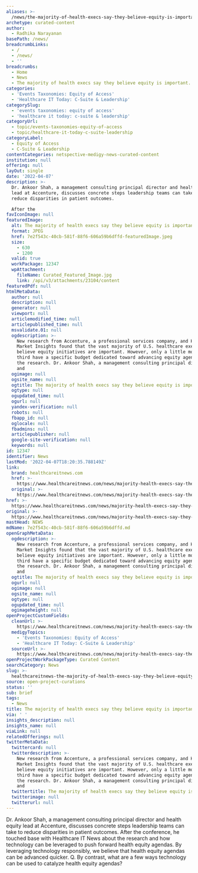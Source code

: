 ```yaml
---
aliases: >-
  /news/the-majority-of-health-execs-say-they-believe-equity-is-important-now-what
archetype: curated-content
author:
  - Radhika Narayanan
basePath: /news/
breadcrumbLinks:
  - /
  - /news/
  - ''
breadcrumbs:
  - Home
  - News
  - The majority of health execs say they believe equity is important. Now what?
categories:
  - 'Events Taxonomies: Equity of Access'
  - 'Healthcare IT Today: C-Suite & Leadership'
categorySlug:
  - 'events taxonomies: equity of access'
  - 'healthcare it today: c-suite & leadership'
categoryUrl:
  - topic/events-taxonomies-equity-of-access
  - topic/healthcare-it-today-c-suite-leadership
categoryLabel:
  - Equity of Access
  - C-Suite & Leadership
contentCategories: netspective-medigy-news-curated-content
institution: null
offering: null
layOut: single
date: '2022-04-07'
description: >-
  Dr. Ankoor Shah, a management consulting principal director and health equity
  lead at Accenture, discusses concrete steps leadership teams can take to
  reduce disparities in patient outcomes.

  After the
favIconImage: null
featuredImage:
  alt: The majority of health execs say they believe equity is important. Now what?
  format: JPEG
  href: 7e2f543c-40cb-581f-88f6-606a59b6dffd-featuredImage.jpeg
  size:
    - 630
    - 1200
  valid: true
  workPackage: 12347
  wpAttachment:
    fileName: Curated_Featured_Image.jpg
    link: /api/v3/attachments/23104/content
featuredPdf: null
htmlMetaData:
  author: null
  description: null
  generator: null
  viewport: null
  articlemodified_time: null
  articlepublished_time: null
  msvalidate.01: null
  ogdescription: >-
    New research from Accenture, a professional services company, and HIMSS
    Market Insights found that the vast majority of U.S. healthcare executives
    believe equity initiatives are important. However, only a little more than a
    third have a specific budget dedicated toward advancing equity agendas, said
    the research. Dr. Ankoor Shah, a management consulting principal director
    and
  ogimage: null
  ogsite_name: null
  ogtitle: The majority of health execs say they believe equity is important. Now what?
  ogtype: null
  ogupdated_time: null
  ogurl: null
  yandex-verification: null
  robots: null
  fbapp_id: null
  oglocale: null
  fbadmins: null
  articlepublisher: null
  google-site-verification: null
  keywords: null
id: 12347
identifier: News
lastMod: '2022-04-07T18:20:35.788149Z'
link:
  brand: healthcareitnews.com
  href: >-
    https://www.healthcareitnews.com/news/majority-health-execs-say-they-believe-equity-important-now-what
  original: >-
    https://www.healthcareitnews.com/news/majority-health-execs-say-they-believe-equity-important-now-what
href: >-
  https://www.healthcareitnews.com/news/majority-health-execs-say-they-believe-equity-important-now-what
original: >-
  https://www.healthcareitnews.com/news/majority-health-execs-say-they-believe-equity-important-now-what
mastHead: NEWS
mdName: 7e2f543c-40cb-581f-88f6-606a59b6dffd.md
openGraphMetaData:
  ogdescription: >-
    New research from Accenture, a professional services company, and HIMSS
    Market Insights found that the vast majority of U.S. healthcare executives
    believe equity initiatives are important. However, only a little more than a
    third have a specific budget dedicated toward advancing equity agendas, said
    the research. Dr. Ankoor Shah, a management consulting principal director
    and
  ogtitle: The majority of health execs say they believe equity is important. Now what?
  ogurl: null
  ogimage: null
  ogsite_name: null
  ogtype: null
  ogupdated_time: null
  ogimageheight: null
openProjectCustomFields:
  cleanUrl: >-
    https://www.healthcareitnews.com/news/majority-health-execs-say-they-believe-equity-important-now-what
  medigyTopics:
    - 'Events Taxonomies: Equity of Access'
    - 'Healthcare IT Today: C-Suite & Leadership'
  sourceUrl: >-
    https://www.healthcareitnews.com/news/majority-health-execs-say-they-believe-equity-important-now-what
openProjectWorkPackageType: Curated Content
searchCategory: News
slug: >-
  healthcareitnews-the-majority-of-health-execs-say-they-believe-equity-is-important-now-what
source: open-project-curations
status: ''
sub: brief
tags:
  - News
title: The majority of health execs say they believe equity is important. Now what?
via: ' '
insights_description: null
insights_name: null
viaLink: null
relatedOfferings: null
twitterMetaData:
  twittercard: null
  twitterdescription: >-
    New research from Accenture, a professional services company, and HIMSS
    Market Insights found that the vast majority of U.S. healthcare executives
    believe equity initiatives are important. However, only a little more than a
    third have a specific budget dedicated toward advancing equity agendas, said
    the research. Dr. Ankoor Shah, a management consulting principal director
    and
  twittertitle: The majority of health execs say they believe equity is important. Now what?
  twitterimage: null
  twitterurl: null
---
```

<p>Dr. Ankoor Shah, a management consulting principal director and health equity lead at Accenture, discusses concrete steps leadership teams can take to reduce disparities in patient outcomes.
After the conference, he touched base with Healthcare IT News about the research and how technology can be leveraged to push forward health equity agendas.
By leveraging technology responsibly, we believe that health equity agendas can be advanced quicker.
Q. By contrast, what are a few ways technology can be used to catalyze health equity agendas?</p>